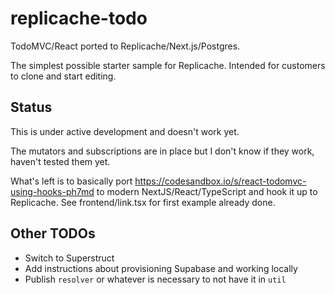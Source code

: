 # replicache-todo

TodoMVC/React ported to Replicache/Next.js/Postgres.

The simplest possible starter sample for Replicache.
Intended for customers to clone and start editing.

## Status

This is under active development and doesn't work yet.

The mutators and subscriptions are in place but I don't know if they work, haven't tested them yet.

What's left is to basically port https://codesandbox.io/s/react-todomvc-using-hooks-ph7md to modern NextJS/React/TypeScript and hook it up to Replicache. See frontend/link.tsx for first example already done.

## Other TODOs

- Switch to Superstruct
- Add instructions about provisioning Supabase and working locally
- Publish `resolver` or whatever is necessary to not have it in `util`
